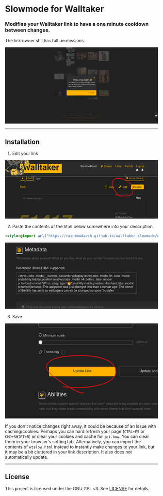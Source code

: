 # Slowmode for Walltaker
### Modifies your Walltaker link to have a one minute cooldown between changes.
The link owner still has full permissions.

![Warning Dialog](screenshots/SlowmodeAction.png)

---
## Installation
1. Edit your link

![Step 1](screenshots/WT1.png)

2. Paste the contents of the html below somewhere into your description
```html
<style>@import url("https://rainbowdaesh.github.io/walltaker-slowmode/wtslo.css");</style>
```

![Step 2](screenshots/WT2.png)

3. Save

![Step 3](screenshots/WT3.png)

If you don't notice changes right away, it could be because of an issue with caching/cookies. Perhaps you can hard refresh your page (`CTRL+F5` or `CMD+SHIFT+R`) or clear your cookies and cache for `joi.how`. You can clear them in your browser's setting tab. Alternatively, you can import the contents of `wtslow.html` instead to instantly make changes to your link, but it may be a bit cluttered in your link description. It also does not automatically update.

---
## License
This project is licensed under the GNU GPL v3. See [LICENSE](LICENSE) for details.
